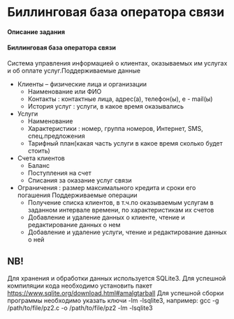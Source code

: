 # Биллинговая база оператора связи
#### Описание задания

#### Биллинговая база оператора связи
Система управления информацией о клиентах,
оказываемых им услугах и об оплате услуг.Поддерживаемые данные
* Клиенты – физические лица и организации
  * Наименование или ФИО
  * Контакты : контактные лица, адрес(а), телефон(ы), e - mail(ы)
  * История услуг : услуги, в какое время оказывались 
* Услуги
  * Наименование
  * Характеристики : номер, группа номеров, Интернет, SMS, спец.предложения
  * Тарифный план(какая часть услуги в какое время сколько будет стоить)
* Счета клиентов
  * Баланс
  * Поступления на счет
  * Списания за оказание услуг связи
* Ограничения : размер максимального кредита и сроки его погашения Поддерживаемые операции
  * Получение списка клиентов, в т.ч.по оказываемым услугам в заданном интервале времени, по характеристикам их счетов
  * Добавление и удаление данных о клиенте, чтение и редактирование данных о нем
  * Добавление и удаление услуги, чтение и редактирование данных о ней 
## NB! 
Для хранения и обработки данных используется SQLite3. Для успешной компиляции кода необходимо установить пакет 
https://www.sqlite.org/download.html#amalgtarball
Для успешной сборки программы необходимо указать ключи -lm -lsqlite3, например: 
gcc -g /path/to/file/pz2.c -o /path/to/file/pz2 -lm -lsqlite3 
